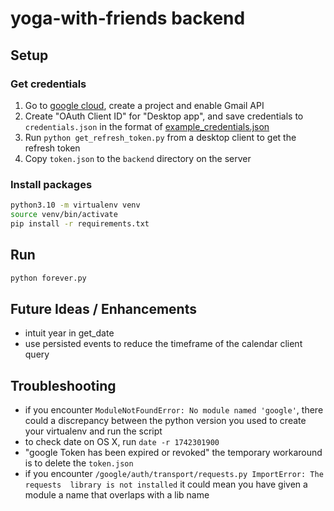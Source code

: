 # yoga-with-friends backend

## Setup

### Get credentials
1) Go to [google cloud](https://console.cloud.google.com/), create a project and enable Gmail API
2) Create "OAuth Client ID" for "Desktop app", and save credentials to `credentials.json` in 
   the format of [example_credentials.json](example_credentials.json)
3) Run `python get_refresh_token.py` from a desktop client to get the refresh token
4) Copy `token.json` to the `backend` directory on the server

### Install packages
```bash
python3.10 -m virtualenv venv
source venv/bin/activate
pip install -r requirements.txt
```

## Run
```bash
python forever.py
```

## Future Ideas / Enhancements
* intuit year in get_date
* use persisted events to reduce the timeframe of the calendar client 
  query

## Troubleshooting
- if you encounter `ModuleNotFoundError: No module named 'google'`, there could a discrepancy
  between the python version you used to create your virtualenv and run the script
- to check date on OS X, run `date -r 1742301900`
- "google Token has been expired or revoked" the temporary workaround is to delete the `token.json`
- if you encounter `/google/auth/transport/requests.py ImportError: The requests 
library is not installed` it could mean you have given a module a name that overlaps with a
  lib name
